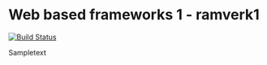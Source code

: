 Web based frameworks 1 - ramverk1
===================

[![Build Status](https://travis-ci.org/alevor657/ramverk1-kmom10.svg?branch=master)](https://travis-ci.org/alevor657/ramverk1-kmom10)

Sampletext
